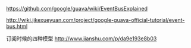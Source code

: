 https://github.com/google/guava/wiki/EventBusExplained


http://wiki.jikexueyuan.com/project/google-guava-official-tutorial/event-bus.html

订阅时候的四种模型
http://www.jianshu.com/p/da9e193e8b03
